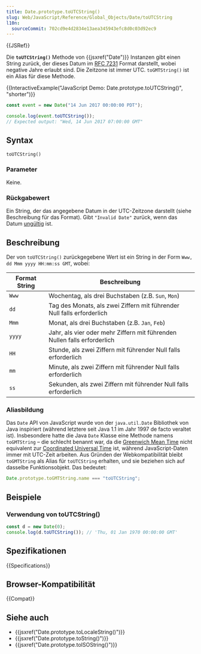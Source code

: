 ```yaml
---
title: Date.prototype.toUTCString()
slug: Web/JavaScript/Reference/Global_Objects/Date/toUTCString
l10n:
  sourceCommit: 702cd9e4d2834e13aea345943efc8d0c03d92ec9
---
```


{{JSRef}}

Die **`toUTCString()`** Methode von {{jsxref("Date")}} Instanzen gibt einen String zurück, der dieses Datum im [RFC 7231](https://datatracker.ietf.org/doc/html/rfc7231#section-7.1.1.1) Format darstellt, wobei negative Jahre erlaubt sind. Die Zeitzone ist immer UTC. `toGMTString()` ist ein Alias für diese Methode.

{{InteractiveExample("JavaScript Demo: Date.prototype.toUTCString()", "shorter")}}

```js interactive-example
const event = new Date("14 Jun 2017 00:00:00 PDT");

console.log(event.toUTCString());
// Expected output: "Wed, 14 Jun 2017 07:00:00 GMT"
```

## Syntax

```js-nolint
toUTCString()
```

### Parameter

Keine.

### Rückgabewert

Ein String, der das angegebene Datum in der UTC-Zeitzone darstellt (siehe Beschreibung für das Format). Gibt `"Invalid Date"` zurück, wenn das Datum [ungültig](/de/docs/Web/JavaScript/Reference/Global_Objects/Date#the_epoch_timestamps_and_invalid_date) ist.

## Beschreibung

Der von `toUTCString()` zurückgegebene Wert ist ein String in der Form `Www, dd Mmm yyyy HH:mm:ss GMT`, wobei:

| Format String | Beschreibung                                                             |
| ------------- | ------------------------------------------------------------------------ |
| `Www`         | Wochentag, als drei Buchstaben (z.B. `Sun`, `Mon`)                       |
| `dd`          | Tag des Monats, als zwei Ziffern mit führender Null falls erforderlich   |
| `Mmm`         | Monat, als drei Buchstaben (z.B. `Jan`, `Feb`)                           |
| `yyyy`        | Jahr, als vier oder mehr Ziffern mit führenden Nullen falls erforderlich |
| `HH`          | Stunde, als zwei Ziffern mit führender Null falls erforderlich           |
| `mm`          | Minute, als zwei Ziffern mit führender Null falls erforderlich           |
| `ss`          | Sekunden, als zwei Ziffern mit führender Null falls erforderlich         |

### Aliasbildung

Das `Date` API von JavaScript wurde von der `java.util.Date` Bibliothek von Java inspiriert (während letztere seit Java 1.1 im Jahr 1997 de facto veraltet ist). Insbesondere hatte die Java `Date` Klasse eine Methode namens `toGMTString` – die schlecht benannt war, da die [Greenwich Mean Time](https://en.wikipedia.org/wiki/Greenwich_Mean_Time) nicht equivalent zur [Coordinated Universal Time](https://en.wikipedia.org/wiki/Coordinated_Universal_Time) ist, während JavaScript-Daten immer mit UTC-Zeit arbeiten. Aus Gründen der Webkompatibilität bleibt `toGMTString` als Alias für `toUTCString` erhalten, und sie beziehen sich auf dasselbe Funktionsobjekt. Das bedeutet:

```js
Date.prototype.toGMTString.name === "toUTCString";
```

## Beispiele

### Verwendung von toUTCString()

```js
const d = new Date(0);
console.log(d.toUTCString()); // 'Thu, 01 Jan 1970 00:00:00 GMT'
```

## Spezifikationen

{{Specifications}}

## Browser-Kompatibilität

{{Compat}}

## Siehe auch

- {{jsxref("Date.prototype.toLocaleString()")}}
- {{jsxref("Date.prototype.toString()")}}
- {{jsxref("Date.prototype.toISOString()")}}
